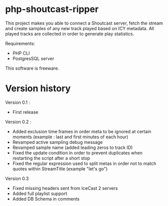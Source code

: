 php-shoutcast-ripper
====================

This project makes you able to connect a Shoutcast server, fetch the stream and create samples of any new track played based on ICY metadata. All played tracks are collected in order to generate play statistics.

Requirements:
- PHP CLI
- PostgresSQL server

This software is freeware.

Version history
===============

Version 0.1 :
- First release

Version 0.2 :
- Added exclusion time frames in order meta to be ignored at certain moments (example : last and first minutes of each hour)
- Revamped active sampling debug message
- Revamped sample name (added leading zeros to track ID)
- Fixed the update condition in order to prevent duplicates when restarting the script after a short stop
- Fixed the regular expression used to split metas in order not to match quotes within StreamTitle (example "let's go")

Version 0.3
- Fixed missing headers sent from IceCast 2 servers
- Added full playlist support
- Added DB Schema in comments
